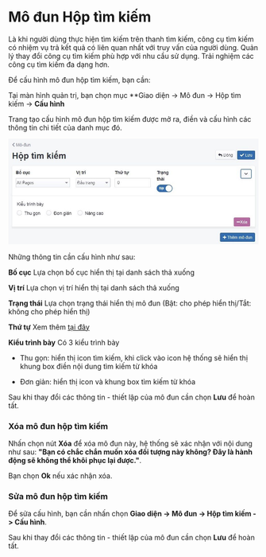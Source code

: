 # Mô đun Hộp tìm kiếm

Là khi người dùng thực hiện tìm kiếm trên thanh tìm kiếm, công cụ tìm kiếm có nhiệm vụ trả kết quả có liên quan nhất với truy vấn của người dùng. Quản lý thay đổi công cụ tìm kiếm phù hợp với nhu cầu sử dụng. Trải nghiệm các công cụ tìm kiếm đa dạng hơn.

Để cấu hình mô đun hộp tìm kiếm, bạn cần:

Tại màn hình quản trị, bạn chọn mục **Giao diện -> Mô đun -> Hộp tìm kiếm -> **Cấu hình**

Trang tạo cấu hình mô đun hộp tìm kiếm được mở ra, điền và cấu hình các thông tin chi tiết của danh mục đó.

![hop-tim-kiem.jpg](img/hop-tim-kiem.jpg)

Những thông tin cần cấu hình như sau:

**Bố cục**
Lựa chọn bố cục hiển thị tại danh sách thả xuống

**Vị trí**
Lựa chọn vị trí hiển thị tại danh sách thả xuống

**Trạng thái**
Lựa chọn trạng thái hiển thị mô đun (Bật: cho phép hiển thị/Tắt: không cho phép hiển thị)

**Thứ tự**
Xem thêm [tại đây](https://mkmate.osd.vn/docs/common/logic)

**Kiểu trình bày** Có 3 kiểu trình bày

- Thu gọn: hiển thị icon tìm kiếm, khi click vào icon hệ thống sẽ hiển thị khung box điền nội dung tìm kiếm từ khóa

- Đơn giản: hiển thị icon và khung box tìm kiếm từ khóa

Sau khi thay đổi các thông tin - thiết lập của mô đun cần chọn **Lưu** để hoàn tất.

### Xóa mô đun hộp tìm kiếm

Nhấn chọn nút **Xóa** để xóa mô đun này, hệ thống sẽ xác nhận với nội dung như sau: **"Bạn có chắc chắn muốn xóa đối tượng này không? Đây là hành động sẽ không thể khôi phục lại được."**. 

Bạn chọn **Ok** nếu xác nhận xóa.

### Sửa mô đun hộp tìm kiếm

Để sửa cấu hình, bạn cần nhấn chọn **Giao diện -> Mô đun -> Hộp tìm kiếm -> Cấu hình**.

Sau khi thay đổi các thông tin - thiết lập của mô đun cần chọn **Lưu** để hoàn tất.
